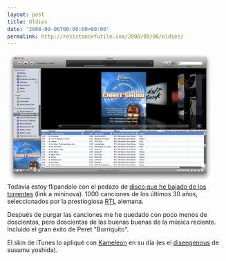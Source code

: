 ```yaml
---
layout: post
title: Oldies
date: '2008-09-06T00:00:00+00:00'
permalink: http://resistancefutile.com/2008/09/06/oldies/
---
```

<img src="/assets/zz022d0136.jpg" alt="" title="RTL chart songs" width="475" height="299" class="centro" />Todavía estoy flipandolo con el pedazo de <a href="http://www.mininova.org/tor/773310">disco que he bajado de los torrentes</a> (link a mininova). 1000 canciones de los últimos 30 años, seleccionados por la prestiogiosa <a href="http://es.wikipedia.org/wiki/RTL_Television">RTL</a> alemana. 

Después de purgar las canciones me he quedado con poco menos de doscientas, pero doscientas de las buenas buenas de la música reciente. Incluido el gran éxito de Peret "Borriquito". 

El skin de iTunes lo apliqué con <a href="http://www.applesfera.com/2008/08/04-kameleon-trae-de-nuevo-el-deskmod-a-leopard">Kameleon</a> en su día (es el <a href="http://macthemes2.net/2007/08/25/theme-review-disingenuous/">disengenous</a> de susumu yoshida). 
